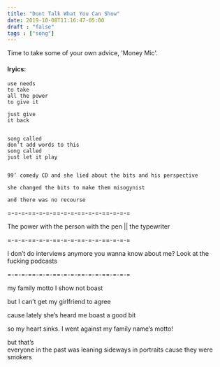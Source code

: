```yaml
---
title: "Dont Talk What You Can Show"
date: 2019-10-08T11:16:47-05:00
draft : "false"
tags : ["song"]
---
```


Time to take some of your own advice, 'Money Mic'.

<!--more-->

#### lryics:

```
use needs
to take
all the power
to give it

just give
it back


song called
don’t add words to this
song called
just let it play  


```


	99’ comedy CD and she lied about the bits and his perspective

	she changed the bits to make them misogynist

	and there was no recourse

=-=-=-==-=-=-==-=-=-==-=-=-==-=-=-=

The power with the person with the pen ||  the typewriter

=-=-=-==-=-=-==-=-=-==-=-=-==-=-=-=

I don’t do interviews anymore you wanna know about me? Look at the fucking podcasts

=-=-=-==-=-=-==-=-=-==-=-=-==-=-=-=

my family motto I show not boast

but I can’t get my girlfriend to agree

cause lately she’s heard me boast a good bit

so my heart sinks. I went against my family name’s motto!

but that’s  
everyone in the past was leaning sideways
in portraits cause they were smokers
